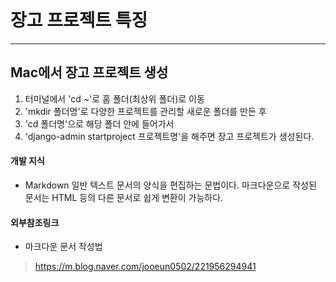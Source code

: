 # 장고 프로젝트 특징
-----------
## Mac에서 장고 프로젝트 생성
1. 터미널에서 'cd ~'로 홈 폴더(최상위 폴더)로 이동
2. 'mkdir 폴더명'로 다양한 프로젝트를 관리할 새로운 폴더를 만든 후  
3. 'cd 폴더명'으로 해당 폴더 안에 들어가서
4. 'django-admin startproject 프로젝트명'을 해주면 장고 프로젝트가 생성된다.





#### 개발 지식
* Markdown
    일반 텍스트 문서의 양식을 편집하는 문법이다. 마크다운으로 작성된 문서는 HTML 등의 다른 문서로 쉽게 변환이 가능하다.


#### 외부참조링크

* 마크다운 문서 작성법
> https://m.blog.naver.com/jooeun0502/221956294941
